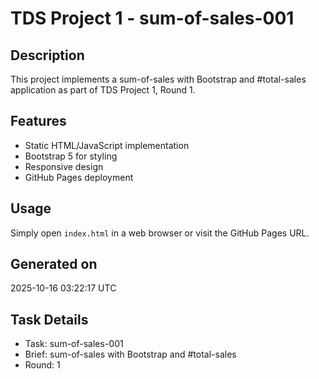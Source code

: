 # TDS Project 1 - sum-of-sales-001

## Description
This project implements a sum-of-sales with Bootstrap and #total-sales application as part of TDS Project 1, Round 1.

## Features
- Static HTML/JavaScript implementation
- Bootstrap 5 for styling
- Responsive design
- GitHub Pages deployment

## Usage
Simply open `index.html` in a web browser or visit the GitHub Pages URL.

## Generated on
2025-10-16 03:22:17 UTC

## Task Details
- Task: sum-of-sales-001
- Brief: sum-of-sales with Bootstrap and #total-sales
- Round: 1
